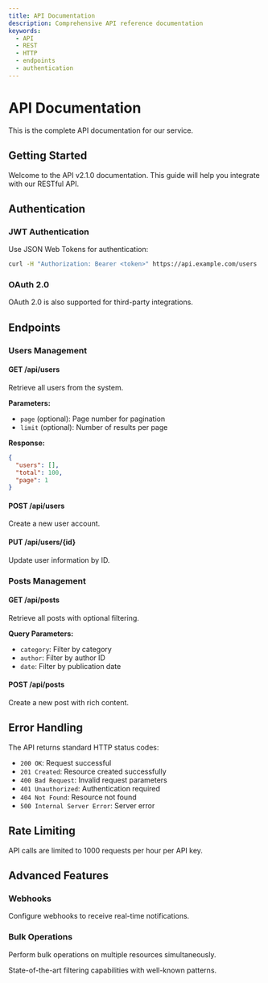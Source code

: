 ```yaml
---
title: API Documentation
description: Comprehensive API reference documentation
keywords:
  - API
  - REST
  - HTTP
  - endpoints
  - authentication
---
```


# API Documentation

This is the complete API documentation for our service.

## Getting Started

Welcome to the API v2.1.0 documentation. This guide will help you integrate with our RESTful API.

## Authentication

### JWT Authentication

Use JSON Web Tokens for authentication:

```bash
curl -H "Authorization: Bearer <token>" https://api.example.com/users
```

### OAuth 2.0

OAuth 2.0 is also supported for third-party integrations.

## Endpoints

### Users Management

#### GET /api/users

Retrieve all users from the system.

**Parameters:**
- `page` (optional): Page number for pagination
- `limit` (optional): Number of results per page

**Response:**
```json
{
  "users": [],
  "total": 100,
  "page": 1
}
```

#### POST /api/users

Create a new user account.

#### PUT /api/users/{id}

Update user information by ID.

### Posts Management

#### GET /api/posts

Retrieve all posts with optional filtering.

**Query Parameters:**
- `category`: Filter by category
- `author`: Filter by author ID
- `date`: Filter by publication date

#### POST /api/posts

Create a new post with rich content.

## Error Handling

The API returns standard HTTP status codes:

- `200 OK`: Request successful
- `201 Created`: Resource created successfully
- `400 Bad Request`: Invalid request parameters
- `401 Unauthorized`: Authentication required
- `404 Not Found`: Resource not found
- `500 Internal Server Error`: Server error

## Rate Limiting

API calls are limited to 1000 requests per hour per API key.

## Advanced Features

### Webhooks

Configure webhooks to receive real-time notifications.

### Bulk Operations

Perform bulk operations on multiple resources simultaneously.

State-of-the-art filtering capabilities with well-known patterns.